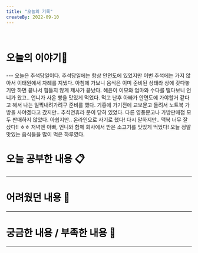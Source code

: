 ```yaml
---
title: "오늘의 기록"
createBy: 2022-09-10
---
```



<br>

<h2 style="font-size:26px; color:black ">오늘의 이야기🧧</h2>
--- 
오늘은 추석당일이다. 추석당일에는 항상 안면도에 있었지만 이번 추석에는 가지 않아서 이태원에서 차례를 지냈다. 
아침에 가보니 음식은 이미 준비된 상태라 상에 갖다놓기만 하면 끝나서 힘들지 않게 제사가 끝났다. 
혜윤이 이모와 엄마와 수다를 떨다보니 언니가 왔고.. 언니가 사온 빵을 맛있게 먹었다. 먹고 난후 아빠가 안면도에 가야할거 같다고 해서 나는 일찍내려가려구 준비를 했다. 기흥에 가기전에 교보문고 들려서 노트북 가방을 사야겠다고 갔지만.. 추석연휴라 문이 닫혀 있었다. 다른 영풍문고나 가방판매점 모두 판매하지 않았다. 아쉽지만.. 온라인으로 사기로 했다! 
다시 말하지만.. 맥북 너무 잘샀다!! ㅎㅎ 저녁엔 아빠, 언니와 함께 회사에서 받은 소고기를 맛있게 먹었다! 오늘 정말 맛있는 음식들을 많이 먹은 하루였다.


<h2 style="font-size:26px; color:black ">오늘 공부한 내용 📋</h2>

---


<h2 style="font-size:26px; color:black ">어려웠던 내용 🤢</h2>

---

<h2 style="font-size:26px; color:black ">궁금한 내용 / 부족한 내용 🧐</h2>

---


